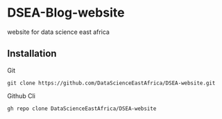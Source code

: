 # DSEA-Blog-website
website for data science east africa


## Installation 
Git

```shell
git clone https://github.com/DataScienceEastAfrica/DSEA-website.git
```
Github Cli

```shell
gh repo clone DataScienceEastAfrica/DSEA-website
```



